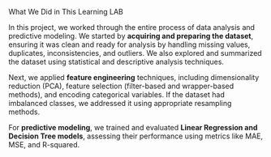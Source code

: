 

 What We Did in This Learning LAB  

In this project, we worked through the entire process of data analysis and predictive modeling. We started by **acquiring and preparing the dataset**, ensuring it was clean and ready for analysis by handling missing values, duplicates, inconsistencies, and outliers. We also explored and summarized the dataset using statistical and descriptive analysis techniques.  

Next, we applied **feature engineering** techniques, including dimensionality reduction (PCA), feature selection (filter-based and wrapper-based methods), and encoding categorical variables. If the dataset had imbalanced classes, we addressed it using appropriate resampling methods.  

For **predictive modeling**, we trained and evaluated **Linear Regression and Decision Tree models**, assessing their performance using metrics like MAE, MSE, and R-squared.
